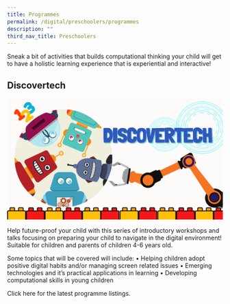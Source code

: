 ```yaml
---
title: Programmes
permalink: /digital/preschoolers/programmes
description: ""
third_nav_title: Preschoolers
---
```


Sneak a bit of activities that builds computational thinking your child will get to have a holistic learning experience that is experiential and interactive!

## **Discovertech**
![Alt text for image on Isomer site](/images/digital/Digital-Prog-Preschooler-01.png)

Help future-proof your child with this series of introductory workshops and talks focusing on preparing your child to navigate in the digital environment! Suitable for children and parents of children 4-6 years old.   
 
Some topics that will be covered will include: 
•	Helping children adopt positive digital habits and/or managing screen related issues 
•	Emerging technologies and it’s practical applications in learning 
•	Developing computational skills in young children 

Click here for the latest programme listings.